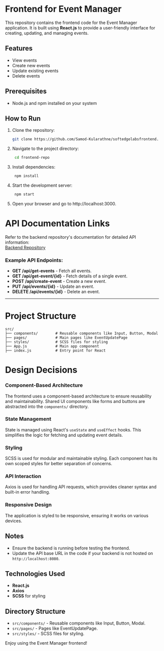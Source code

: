 # Frontend for Event Manager

This repository contains the frontend code for the Event Manager application. It is built using **React.js** to provide a user-friendly interface for creating, updating, and managing events.

## Features

- View events
- Create new events
- Update existing events
- Delete events

## Prerequisites

- Node.js and npm installed on your system

## How to Run

1. Clone the repository:
   ```bash
   git clone https://github.com/Samod-Kularathne/softedgelabsfrontend.git
   ```
2. Navigate to the project directory:
   ```bash
    cd frontend-repo
   ```
3. Install dependencies:
   ```bash
    npm install
   ```
4. Start the development server:
   ```bash
    npm start
   ```
5. Open your browser and go to http://localhost:3000.

# API Documentation Links

Refer to the backend repository's documentation for detailed API information:  
[Backend Repository](https://github.com/Samod-Kularathne/softedgelabsbackend)

### Example API Endpoints:

- **GET /api/get-events** - Fetch all events.
- **GET /api/get-event/{id}** - Fetch details of a single event.
- **POST /api/create-event** - Create a new event.
- **PUT /api/events/{id}** - Update an event.
- **DELETE /api/events/{id}** - Delete an event.

---

# Project Structure

```
src/
├── components/        # Reusable components like Input, Button, Modal
├── pages/             # Main pages like EventUpdatePage
├── styles/            # SCSS files for styling
├── App.js             # Main app component
├── index.js           # Entry point for React
```

# Design Decisions

### Component-Based Architecture

The frontend uses a component-based architecture to ensure reusability and maintainability. Shared UI components like forms and buttons are abstracted into the `components/` directory.

### State Management

State is managed using React's `useState` and `useEffect` hooks. This simplifies the logic for fetching and updating event details.

### Styling

SCSS is used for modular and maintainable styling. Each component has its own scoped styles for better separation of concerns.

### API Interaction

Axios is used for handling API requests, which provides cleaner syntax and built-in error handling.

### Responsive Design

The application is styled to be responsive, ensuring it works on various devices.

## Notes

- Ensure the backend is running before testing the frontend.
- Update the API base URL in the code if your backend is not hosted on `http://localhost:8080`.

## Technologies Used

- **React.js**
- **Axios**
- **SCSS** for styling

## Directory Structure

- `src/components/` - Reusable components like Input, Button, Modal.
- `src/pages/` - Pages like EventUpdatePage.
- `src/styles/` - SCSS files for styling.

Enjoy using the Event Manager frontend!
